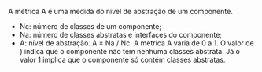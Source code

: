 A métrica A é uma medida do nível de abstração de um componente.
- Nc: número de classes de um componente;
- Na: número de classes abstratas e interfaces do componente;
- A: nível de abstração. A =  Na / Nc.
A métrica A varia de 0 a 1. O valor de ) indica que o componente não tem nenhuma classes abstrata. Já o valor 1 implica que o componente só contém classes abstratas.